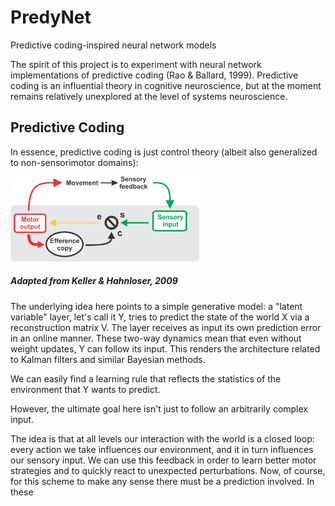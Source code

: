 # PredyNet
Predictive coding-inspired neural network models

The spirit of this project is to experiment with neural network implementations of predictive coding (Rao & Ballard, 1999). Predictive coding is an influential theory in cognitive neuroscience, but at the moment remains relatively unexplored at the level of systems neuroscience. 

## Predictive Coding

In essence, predictive coding is just control theory (albeit also generalized to non-sensorimotor domains): 

<img src="control_loop.png" alt="Drawing" width="60%" height="60%" />

#####  Adapted from Keller & Hahnloser, 2009

The underlying idea here points to a simple generative model: a "latent variable" layer, let's call it Y, tries to predict the state of the world X via a reconstruction matrix V. The layer receives as input its own prediction error in an online manner. These two-way dynamics mean that even without weight updates, Y can follow its input. This renders the architecture related to Kalman filters and similar Bayesian methods. 

We can easily find a learning rule that reflects the statistics of the environment that Y wants to predict. 

However, the ultimate goal here isn't just to follow an arbitrarily complex input. 



The idea is that at all levels our interaction with the world is a closed loop: every action we take influences our environment, and it in turn influences our sensory input. We can use this feedback in order to learn better motor strategies and to quickly react to unexpected perturbations. Now, of course, for this scheme to make any sense there must be a prediction involved. In these 
